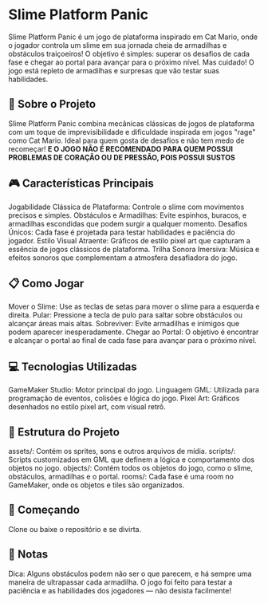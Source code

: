 # Slime Platform Panic
Slime Platform Panic é um jogo de plataforma inspirado em Cat Mario, onde o jogador controla um slime em sua jornada cheia de armadilhas e obstáculos traiçoeiros! O objetivo é simples: superar os desafios de cada fase e chegar ao portal para avançar para o próximo nível. Mas cuidado! O jogo está repleto de armadilhas e surpresas que vão testar suas habilidades.

## 📖 Sobre o Projeto
Slime Platform Panic combina mecânicas clássicas de jogos de plataforma com um toque de imprevisibilidade e dificuldade inspirada em jogos "rage" como Cat Mario. Ideal para quem gosta de desafios e não tem medo de recomeçar! <b>E O JOGO NÃO É RECOMENDADO PARA QUEM POSSUI PROBLEMAS DE CORAÇÃO OU DE PRESSÃO, POIS POSSUI SUSTOS</b>


## 🎮 Características Principais
Jogabilidade Clássica de Plataforma: Controle o slime com movimentos precisos e simples.
Obstáculos e Armadilhas: Evite espinhos, buracos, e armadilhas escondidas que podem surgir a qualquer momento.
Desafios Únicos: Cada fase é projetada para testar habilidades e paciência do jogador.
Estilo Visual Atraente: Gráficos de estilo pixel art que capturam a essência de jogos clássicos de plataforma.
Trilha Sonora Imersiva: Música e efeitos sonoros que complementam a atmosfera desafiadora do jogo.
## 📋 Como Jogar
Mover o Slime: Use as teclas de setas para mover o slime para a esquerda e direita.
Pular: Pressione a tecla de pulo para saltar sobre obstáculos ou alcançar áreas mais altas.
Sobreviver: Evite armadilhas e inimigos que podem aparecer inesperadamente.
Chegar ao Portal: O objetivo é encontrar e alcançar o portal ao final de cada fase para avançar para o próximo nível.
## 💻 Tecnologias Utilizadas
GameMaker Studio: Motor principal do jogo.
Linguagem GML: Utilizada para programação de eventos, colisões e lógica do jogo.
Pixel Art: Gráficos desenhados no estilo pixel art, com visual retrô.
## 📂 Estrutura do Projeto
assets/: Contém os sprites, sons e outros arquivos de mídia.
scripts/: Scripts customizados em GML que definem a lógica e comportamento dos objetos no jogo.
objects/: Contém todos os objetos do jogo, como o slime, obstáculos, armadilhas e o portal.
rooms/: Cada fase é uma room no GameMaker, onde os objetos e tiles são organizados.
## 🚀 Começando
Clone ou baixe o repositório e se divirta.
## 📝 Notas
Dica: Alguns obstáculos podem não ser o que parecem, e há sempre uma maneira de ultrapassar cada armadilha. O jogo foi feito para testar a paciência e as habilidades dos jogadores — não desista facilmente!